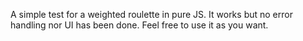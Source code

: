 A simple test for a weighted roulette in pure JS. It works but no error handling nor UI has been done.
Feel free to use it as you want.
